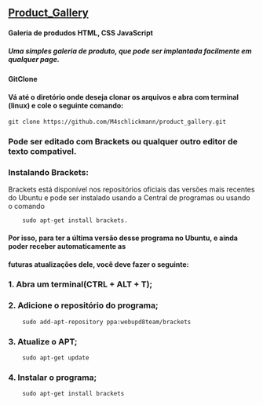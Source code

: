 ## [Product_Gallery](https://github.com/M4schlickmann/product_gallery)

#### Galeria de produdos HTML, CSS JavaScript

##### Uma simples galeria de produto, que pode ser implantada facilmente em qualquer page.


#### GitClone
		
#### Vá até o diretório onde deseja clonar os arquivos e abra com  terminal (linux) e cole o seguinte comando:

   	git clone https://github.com/M4schlickmann/product_gallery.git

### Pode ser editado com Brackets ou qualquer outro editor de texto compativel.

### Instalando Brackets:

Brackets está disponível nos repositórios oficiais das versões mais recentes do Ubuntu 
e pode ser instalado usando a Central de programas ou usando o comando 
    
        sudo apt-get install brackets.
    
#### Por isso, para ter a última versão desse programa no Ubuntu, e ainda poder receber automaticamente as 
#### futuras atualizações dele, você deve fazer o seguinte:
    
### 1. Abra um terminal(CTRL + ALT + T);
    
### 2. Adicione o repositório do programa;
    
        sudo add-apt-repository ppa:webupd8team/brackets
    
### 3. Atualize o APT;
    
        sudo apt-get update
        
### 4. Instalar o programa;
     
        sudo apt-get install brackets
        
 
      
        
     
     
    
    
    




        

